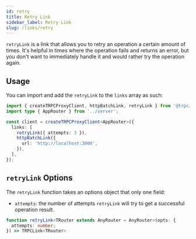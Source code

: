 ```yaml
---
id: retry
title: Retry Link
sidebar_label: Retry Link
slug: /links/retry
---
```


`retryLink` is a link that allows you to retry an operation a certain amount of times. It's helpful in times where the operation fails and returns an error, but you don't want to immediately handle it and would rather try the operation again.

## Usage

You can import and add the `retryLink` to the `links` array as such:

```ts title="client/index.ts"
import { createTRPCProxyClient, httpBatchLink, retryLink } from '@trpc/client';
import type { AppRouter } from '../server';

const client = createTRPCProxyClient<AppRouter>({
  links: [
    retryLink({ attempts: 3 }),
    httpBatchLink({
      url: 'http://localhost:3000',
    }),
  ],
});
```

## `retryLink` Options

The `retryLink` function takes an options object that only one field:

- `attempts`: the number of attempts `retryLink` will try to get a successful operation result.

```ts
function retryLink<TRouter extends AnyRouter = AnyRouter>(opts: {
  attempts: number;
}) => TRPCLink<TRouter>
```
